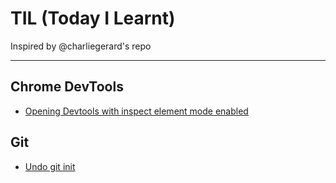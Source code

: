 # TIL (Today I Learnt)

Inspired by @charliegerard's repo

---

## Chrome DevTools
* [Opening Devtools with inspect element mode enabled](/devtools/inspectEnabled.md)

## Git
* [Undo git init](/git/undoGitInit.md)
